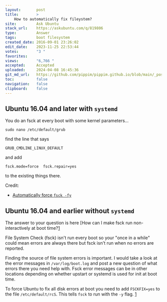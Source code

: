 ```yaml
---
layout:       post
title:        >
    How to automatically fix fileystem?
site:         Ask Ubuntu
stack_url:    https://askubuntu.com/q/819806
type:         Answer
tags:         boot filesystem
created_date: 2016-09-01 23:26:02
edit_date:    2023-11-25 22:53:44
votes:        "3 "
favorites:    
views:        "6,766 "
accepted:     Accepted
uploaded:     2024-04-08 16:45:36
git_md_url:   https://github.com/pippim/pippim.github.io/blob/main/_posts/2016/2016-09-01-How-to-automatically-fix-fileystem_.md
toc:          false
navigation:   false
clipboard:    false
---
```


## Ubuntu 16.04 and later with `systemd`

You do an fsck at every boot with some kernel parameters...

``` 
sudo nano /etc/default/grub
```

find the line that says

``` 
GRUB_CMDLINE_LINUX_DEFAULT
```

and add

``` 
fsck.mode=force  fsck.repair=yes
```

to the existing things there. 

Credit: 

- [Automatically force `fsck -fy`](https://askubuntu.com/a/1007323/307523)

## Ubuntu 16.04 and earlier without `systemd`

The answer to your question is here [How can I make fsck run non-interactively at boot time?[1]

File System Check (fsck) isn't run every boot so your "once in a while" could mean errors are always there but fsck isn't run when no errors are reported.

Finding the source of file system errors is important. I would take a look at the error messages in `/var/log/boot.log` and post a new question of what errors there you need help with. Fsck error messages can be in other locations depending on whether upstart or systemd is used for init at boot time.

To force Ubuntu to fix all disk errors at boot you need to add `FSCKFIX=yes` to the file `/etc/default/rcS`. This tells `fsck` to run with the `-y` flag. [1]

  [1]: https://askubuntu.com/questions/151025/how-can-i-make-fsck-run-non-interactively-at-boot-time
